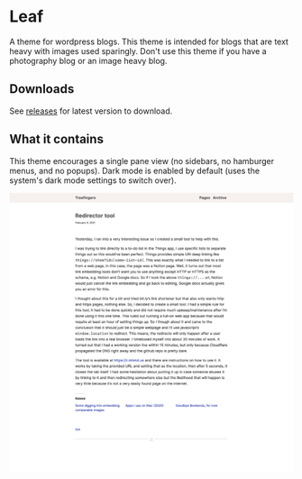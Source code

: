 # Leaf
A theme for wordpress blogs. 
This theme is intended for blogs that are text heavy with images used sparingly. 
Don't use this theme if you have a photography blog or an image heavy blog. 


## Downloads

See [releases](https://github.com/usmanity/leaf/releases) for latest version to download.


## What it contains
This theme encourages a single pane view (no sidebars, no hamburger menus, and no popups). 
Dark mode is enabled by default (uses the system's dark mode settings to switch over). 

![](screenshot.png)
